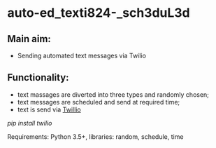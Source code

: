 # auto-ed_texti824-_sch3duL3d

## Main aim:

- Sending automated text messages via Twilio

## Functionality:

- text massages are diverted into three types and randomly chosen;
- text messages are scheduled and send at required time;
- text is send via [Twillio](https://www.twilio.com/)

*pip install twilio*

Requirements: Python 3.5+, libraries: random, schedule, time 
